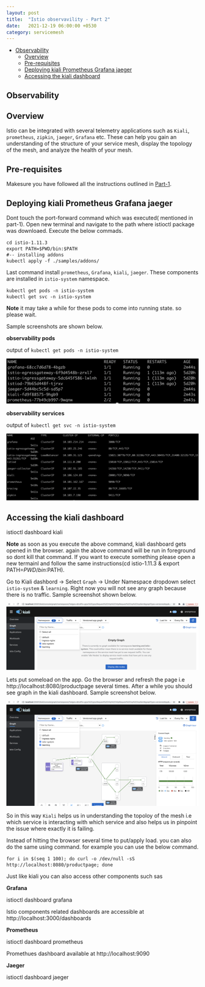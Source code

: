```yaml
---
layout: post
title:  "Istio observavility - Part 2"
date:   2021-12-19 06:00:00 +0530
category: servicemesh
---
```


- [Observability](#Observability)
   - [Overview](#overview)
   - [Pre-requisites](#pre-requisites)
   - [Deploying kiali Prometheus Grafana jaeger](#deploying-kiali-prometheus-grafana-jaeger)
   - [Accessing the kiali dashboard](#accessing-the-kiali-dashboard)


## Observability

## Overview

Istio can be integrated with several telemetry applications such as `Kiali`, `prometheus`, `zipkin`, `jaeger`, `Grafana` etc. These can help you gain an understanding of the structure of your service mesh, display the topology of the mesh, and analyze the health of your mesh.

## Pre-requisites

Makesure you have followed all the instructions outlined in [Part-1](https://devopsbypr.in/blog-servicemesh/servicemesh/2021/10/27/Installing-istio-servicemesh-using-istioctl.html).

## Deploying kiali Prometheus Grafana jaeger

Dont touch the port-forward command which was executed( mentioned in part-1). Open new terminal and navigate to the path where istioctl package was downloaed. Execute the below commads.

```
cd istio-1.11.3
export PATH=$PWD/bin:$PATH
#-- installing addons
kubectl apply -f ./samples/addons/
```

Last command install `prometheus`, `Grafana`, `kiali`, `jaeger`. These components are installed in `istio-system` namespace.

```
kubectl get pods -n istio-system
kubectl get svc -n istio-system
```

**Note** it may take a while for these pods to come into running state. so please wait.

Sample screenshots are shown below.

**observability pods**

output of `kubectl get pods -n istio-system`

![alt text](/assets/images/observability-pods.png)

**observability services**

output of `kubectl get svc -n istio-system`

![alt text](/assets/images/observability-services.png)

## Accessing the kiali dashboard

istioctl dashboard kiali

**Note** as soon as you execute the above command, kiali dashboard gets opened in the browser. again the above command will be run in foreground so dont kill that command. If you want to execute something please open a new termainl and follow the same instructions(cd istio-1.11.3 & export PATH=$PWD/bin:$PATH).


Go to Kiali dashbord -> Select `Graph` -> Under Namespace dropdown select `istio-system` & `learning`. Right now you will not see any graph because there is no traffic. Sample screenshot shown below.

![alt text](/assets/images/kiali-dashboard-graph.png)

Lets put someload on the app. Go the browser and refresh the page i.e http://localhost:8080/productpage several times. After a while you should see graph in the kiali dashboard. Sample screenshot below.

![alt text](/assets/images/kiali-dashboard-graph-with-traffic.png)

So in this way `Kiali` helps us in understanding the topoloy of the mesh i.e which service is interacting with which service and also helps us in pinpoint the issue where exactly it is failing.

Instead of hitting the browser several time to put/apply load. you can also do the same using command. for example you can use the below command.

```
for i in $(seq 1 100); do curl -o /dev/null -sS http://localhost:8080/productpage; done
```
Just like kiali you can also access other components such sas

**Grafana**

istioctl dashboard grafana

Istio components related dashboards are accessible at http://localhost:3000/dashboards

**Prometheus**

istioctl dashboard prometheus

Promethues dashboard available at http://localhost:9090

**Jaeger**

istioctl dashboard jaeger